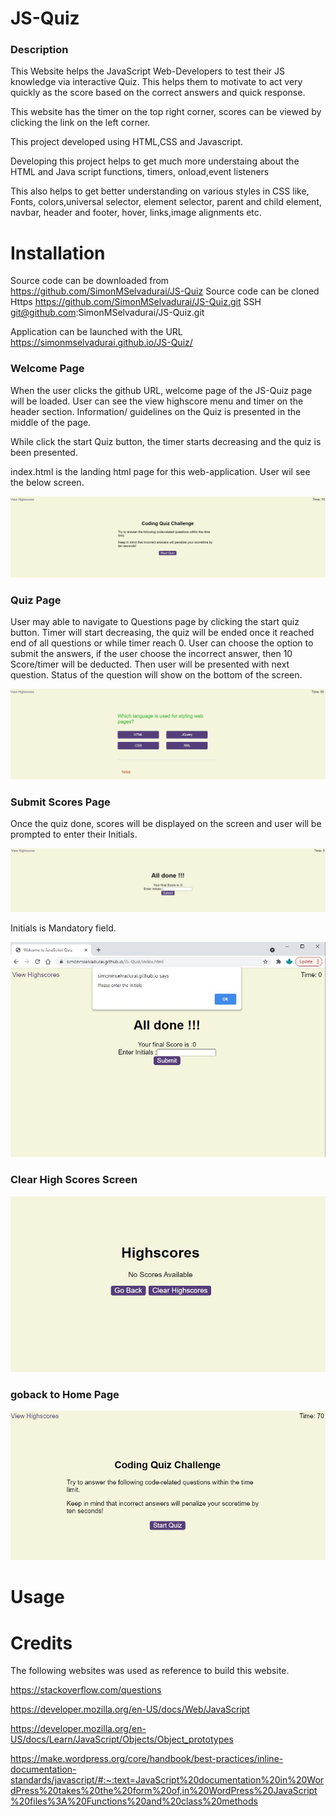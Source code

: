 # JS-Quiz

### Description

This Website helps the JavaScript Web-Developers to test their JS knowledge via interactive Quiz.
This helps them to motivate to act very quickly as the score based on the correct answers and quick response.

This website has the timer on the top right corner, scores can be viewed by clicking the link on the left corner.

This project developed using HTML,CSS and Javascript.

Developing this project helps to get much more understaing about the HTML and Java script functions, timers, onload,event listeners

This also helps to get better understanding on various styles in CSS like, Fonts, colors,universal selector, element selector, parent and child element, navbar, header and footer, hover, links,image alignments etc.

# Installation

Source code can be downloaded from https://github.com/SimonMSelvadurai/JS-Quiz
Source code can be cloned 
Https https://github.com/SimonMSelvadurai/JS-Quiz.git
SSH   git@github.com:SimonMSelvadurai/JS-Quiz.git


Application can be launched with the URL https://simonmselvadurai.github.io/JS-Quiz/

### Welcome Page
When the user clicks the github URL, welcome page of the JS-Quiz page will be loaded.
User can see the view highscore menu and timer on the header section. Information/ guidelines on the Quiz is presented in the middle of the page.


While click the start Quiz button, the timer starts decreasing and the quiz is been presented.

index.html is the landing html page for this web-application. User wil see the below screen.

![Welcome Page - Code Quiz](assets/images/JS-Quiz_WelcomePage.JPG)

### Quiz Page
User may able to navigate to Questions page by clicking the start quiz button.
Timer will start decreasing, the quiz will be ended once it reached end of all questions or while timer reach 0.
User can choose the option to submit the answers, if the user choose the incorrect answer, then 10 Score/timer will be deducted.
Then user will be presented with next question. Status of the question will show on the bottom of the screen.

![Quiz Page - Code Quiz](assets/images/JS-Quiz_QuestionsPage.JPG)

### Submit Scores Page
Once the quiz done, scores will be displayed on the screen and user will be prompted to enter their Initials.

![submitScores Page - Code Quiz](assets/images/JS-Quiz_SubmitScores.JPG)

Initials is Mandatory field.

![Validation Page - Code Quiz](assets/images/JS-Quiz_SubmitScores_validation.JPG)

### Clear High Scores Screen 
![clearscores Page - Code Quiz](assets/images/JS-Quiz_ClearHighScores.JPG)

### goback to Home Page
![goback to Home Page - Code Quiz](assets/images/JS-Quiz_GoBackToWelcomePage.JPG)


# Usage

# Credits

The following websites was used as reference to build this website.

https://stackoverflow.com/questions

https://developer.mozilla.org/en-US/docs/Web/JavaScript

https://developer.mozilla.org/en-US/docs/Learn/JavaScript/Objects/Object_prototypes

https://make.wordpress.org/core/handbook/best-practices/inline-documentation-standards/javascript/#:~:text=JavaScript%20documentation%20in%20WordPress%20takes%20the%20form%20of,in%20WordPress%20JavaScript%20files%3A%20Functions%20and%20class%20methods
